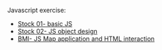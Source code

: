 
Javascript exercise:
* [Stock 01- basic JS](./u06_ex/stock01.md)
* [Stock 02- JS object design](./u06_ex/stock02.md)
* [BMI- JS Map application and HTML interaction](./u06_ex/bmi.md)